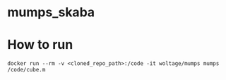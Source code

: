 # mumps_skaba

# How to run

`docker run --rm -v <cloned_repo_path>:/code -it woltage/mumps mumps /code/cube.m`
